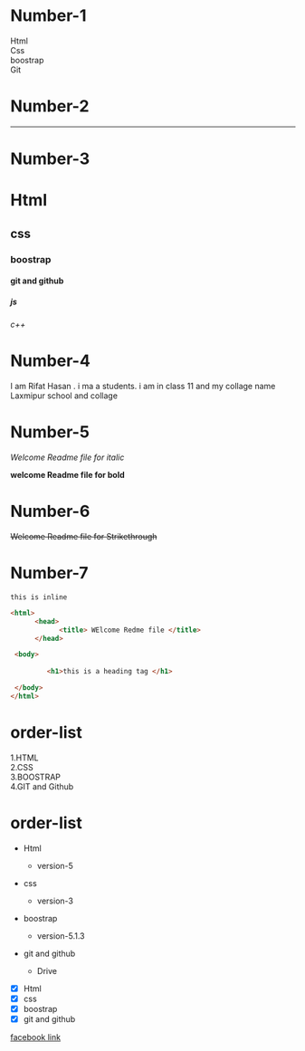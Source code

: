 <!--My first write for markdown text-->
<!-- new line for '2-space or html sentex'   -->
# Number-1  
Html  
Css  
boostrap  
Git  
<!-- Orijantal for'--- or html sentex'   -->
# Number-2
---    
<!--heading for'#-#6 Or html sentex'-->
# Number-3
# Html    
## css         
### boostrap    
#### git and github 
##### js  
###### c++
<!-- paragrap for html sentex -->
# Number-4
<p>I am Rifat Hasan . i ma a students. i am  in class 11 and my collage name Laxmipur school and collage</p>
<!-- italic for [ _text_ or html sectex ] -->  

# Number-5  

_Welcome Readme file for italic_  

<!-- blod for [ __text__ ] -->   

__welcome Readme file for bold__

<!-- Sthikethrough for [~~text~~ or html sentex] -->
# Number-6
~~Welcome Readme file for Strikethrough~~
<!-- inline for [one-line `text` and multipol-line ```text```] -->
# Number-7  
 
`this is inline`               
        
```html
<html>
      <head>
            <title> WElcome Redme file </title>
      </head>

 <body>
   
         <h1>this is a heading tag </h1>

 </body>     
</html>
```
<!-- order-list [1.2.3...] or [html sentex] -->
# order-list   

1.HTML  
2.CSS  
3.BOOSTRAP  
4.GIT and Github  
<!-- order-list[-] -->
# order-list

- Html
  - version-5
- css 
  - version-3
- boostrap
  - version-5.1.3
- git and github 
  - Drive 

  <!-- task list [ - [x] ] -->

 - [x]  Html
 - [x]  css
 - [x] boostrap 
 - [x] git and github

<!-- list [  [title](link) ] -->

[facebook link](www.facebook.com)
<!-- table -->
